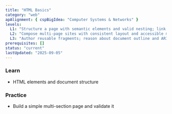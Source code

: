 ```yaml
---
title: "HTML Basics"
category: "web"
apAlignment: { cspBigIdea: "Computer Systems & Networks" }
levels:
  L1: "Structure a page with semantic elements and valid nesting; link assets."
  L2: "Compose multi-page sites with consistent layout and accessible markup."
  L3: "Author reusable fragments; reason about document outline and ARIA basics."
prerequisites: []
status: "current"
lastUpdated: "2025-09-05"
---
```


### Learn
- HTML elements and document structure

### Practice
- Build a simple multi-section page and validate it
